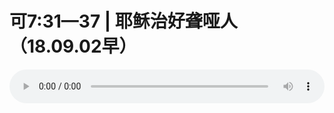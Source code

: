 # 可7:31—37 | 耶稣治好聋哑人（18.09.02早）

<audio style="width: 100%;" preload="false" controls controlslist="nodownload"><source src="http://file.simai.life/audio/mp3/old/26470.mp3" type="audio/mpeg">Your browser does not support the audio element.</audio>


